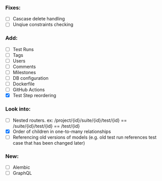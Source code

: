 ### Fixes:

- [ ] Cascase delete handling
- [ ] Unqiue constraints checking

### Add:

- [ ] Test Runs
- [ ] Tags
- [ ] Users
- [ ] Comments
- [ ] Milestones
- [ ] DB configuration
- [ ] Dockerfile
- [ ] GitHub Actions
- [x] Test Step reordering

### Look into:
  - [ ] Nested routers. ex: /project/{id}/suite/{id}/test/{id} == /suite/{id}/test/{id} == /test/{id}
  - [x] Order of children in one-to-many relationships
  - [ ] Referencing old versions of models (e.g. old test run references test case that has been changed later)

### New:
- [ ] Alembic
- [ ] GraphQL
